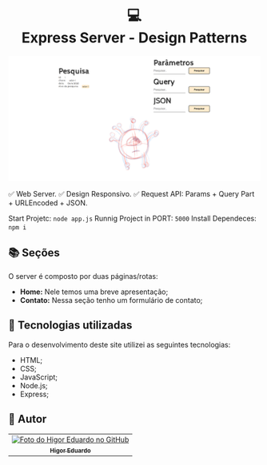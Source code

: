 <h1 align="center">
  💻<br>Express Server - Design Patterns
</h1>
<img src="./img/express-server-learn-cover.png" alt="Cover projeto"/>

✅ Web Server.
✅ Design Responsivo.
✅ Request API: Params + Query Part + URLEncoded + JSON.

Start Projetc: `node app.js`
Runnig Project in PORT: `5000`
Install Dependeces: `npm i`

## 📚 Seções

O server é composto por duas páginas/rotas:

- **Home:** Nele temos uma breve apresentação;
- **Contato:** Nessa seção tenho um formulário de contato;

## 💼 Tecnologias utilizadas

Para o desenvolvimento deste site utilizei as seguintes tecnologias:

- HTML;
- CSS;
- JavaScript;
- Node.js;
- Express;

<h2>🦄 Autor</h2>

<table>
  <tr>
    <td align="center">
      <a href="https://github.com/bhigoreduardo">
        <img src="https://avatars.githubusercontent.com/u/96431991?v=4" width="100px;" alt="Foto do Higor Eduardo no GitHub"/><br>
        <sub>
          <b>Higor Eduardo</b>
        </sub>
      </a>
    </td>
  </tr>
</table>
